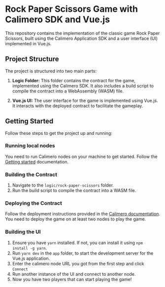 # Rock Paper Scissors Game with Calimero SDK and Vue.js

This repository contains the implementation of the classic game Rock Paper Scissors, built using the Calimero Application SDK and a user interface (UI) implemented in Vue.js.

## Project Structure

The project is structured into two main parts:

1. **Logic Folder:** This folder contains the contract for the game, implemented using the Calimero SDK. It also includes a build script to compile the contract into a WebAssembly (WASM) file.

2. **Vue.js UI:** The user interface for the game is implemented using Vue.js. It interacts with the deployed contract to facilitate the gameplay.

## Getting Started

Follow these steps to get the project up and running:

### Running local nodes
You need to run Calimero nodes on your machine to get started. Follow the [Getting started](https://calimero-network.github.io/explore/developers-quickstart/getting-started) documentation.

### Building the Contract

1. Navigate to the `logic/rock-paper-scissors` folder.
2. Run the build script to compile the contract into a WASM file.

### Deploying the Contract

Follow the deployment instructions provided in the [Calimero documentation](https://calimero-network.github.io/build/publish-app). You need to deploy the game on at least two nodes to play the game.

### Building the UI

1. Ensure you have `yarn` installed. If not, you can install it using `npm install -g yarn`.
2. Run `yarn dev` in the `app` folder, to start the development server for the Vue.js application.
3. Enter the calimero node URL you got from the first step and click `Connect`
4. Run another instance of the UI and connect to another node.
5. Now you have two players that can start playing the game! 

